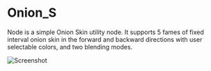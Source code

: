 # Onion_S

Node is a simple Onion Skin utility node. It supports 5 fames of fixed interval onion skin in the forward and backward directions with user selectable colors, and two blending modes.


![Screenshot](Onion_S_snap.png)
